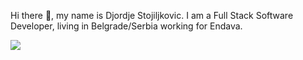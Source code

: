 Hi there 👋, my name is Djordje Stojiljkovic. I am a Full Stack Software Developer, living in Belgrade/Serbia working for Endava.

![](https://komarev.com/ghpvc/?username=unckleg&color=grey)
